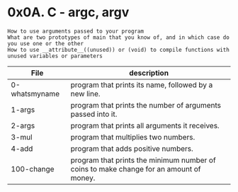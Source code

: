 # 0x0A. C - argc, argv

    How to use arguments passed to your program
    What are two prototypes of main that you know of, and in which case do you use one or the other
    How to use __attribute__((unused)) or (void) to compile functions with unused variables or parameters

|File |description|
|-------------|----------------------------------------|
|0-whatsmyname|program that prints its name, followed by a new line.|
|1-args|program that prints the number of arguments passed into it.|
|2-args|program that prints all arguments it receives.|
|3-mul|program that multiplies two numbers.|
|4-add|program that adds positive numbers.|
|100-change|program that prints the minimum number of coins to make change for an amount of money.|

